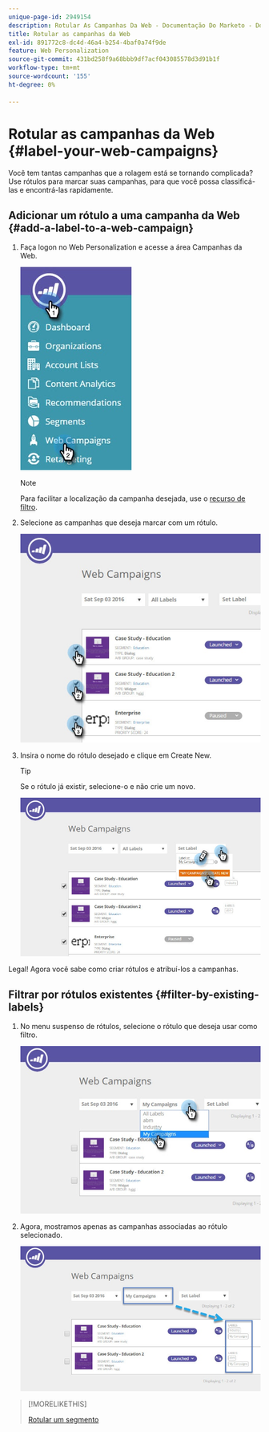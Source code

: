 ```yaml
---
unique-page-id: 2949154
description: Rotular As Campanhas Da Web - Documentação Do Marketo - Documentação Do Produto
title: Rotular as campanhas da Web
exl-id: 891772c8-dc4d-46a4-b254-4baf0a74f9de
feature: Web Personalization
source-git-commit: 431bd258f9a68bbb9df7acf043085578d3d91b1f
workflow-type: tm+mt
source-wordcount: '155'
ht-degree: 0%

---
```


# Rotular as campanhas da Web {#label-your-web-campaigns}

Você tem tantas campanhas que a rolagem está se tornando complicada? Use rótulos para marcar suas campanhas, para que você possa classificá-las e encontrá-las rapidamente.

## Adicionar um rótulo a uma campanha da Web {#add-a-label-to-a-web-campaign}

1. Faça logon no Web Personalization e acesse a área Campanhas da Web.

   ![](assets/web-campaigns-hand.jpg)

   >[!NOTE]
   >
   >Para facilitar a localização da campanha desejada, use o [recurso de filtro](/help/marketo/product-docs/web-personalization/working-with-web-campaigns/filter-web-campaigns.md).

1. Selecione as campanhas que deseja marcar com um rótulo.

   ![](assets/web-campaigns-label.jpg)

1. Insira o nome do rótulo desejado e clique em Create New.

   >[!TIP]
   >
   >Se o rótulo já existir, selecione-o e não crie um novo.

   ![](assets/web-campaigns-set-label.jpg)

Legal! Agora você sabe como criar rótulos e atribuí-los a campanhas.

## Filtrar por rótulos existentes {#filter-by-existing-labels}

1. No menu suspenso de rótulos, selecione o rótulo que deseja usar como filtro.

   ![](assets/web-campaigns-my-campaigns-dropdown.jpg)

1. Agora, mostramos apenas as campanhas associadas ao rótulo selecionado.

   ![](assets/web-campaigns-label-showing.jpg)

>[!MORELIKETHIS]
>
>[Rotular um segmento](/help/marketo/product-docs/web-personalization/using-web-segments/label-your-segment.md)
